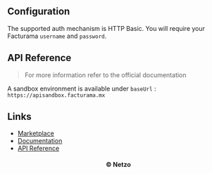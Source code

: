 ## Configuration

The supported auth mechanism is HTTP Basic. You will require your Facturama
`username` and `password`.

## API Reference

> For more information refer to the official documentation

A sandbox environment is available under `baseUrl` :
`https://apisandbox.facturama.mx`

## Links

- [Marketplace](https://app.netzo.io/resources/resource-http-facturama)
- [Documentation](https://apisandbox.facturama.mx/)
- [API Reference](https://apisandbox.facturama.mx/Docs)

<div align="center">
  <h4>© Netzo</h4>
</div>
